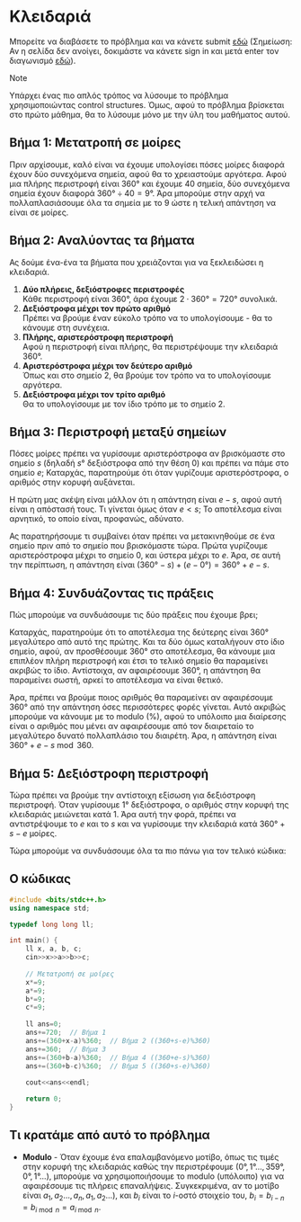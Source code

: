 # Κλειδαριά
Μπορείτε να διαβάσετε το πρόβλημα και να κάνετε submit [εδώ](https://www.hackerrank.com/contests/basic-programming/challenges/challenge-101) (Σημείωση: Αν η σελίδα δεν ανοίγει, δοκιμάστε να κάνετε sign in και μετά enter τον διαγωνισμό [εδώ](https://www.hackerrank.com/basic-programming)).

> [!NOTE]
> Υπάρχει ένας πιο απλός τρόπος να λύσουμε το πρόβλημα χρησιμοποιώντας control structures. Όμως, αφού το πρόβλημα βρίσκεται στο πρώτο μάθημα, θα το λύσουμε μόνο με την ύλη του μαθήματος αυτού.

## Βήμα 1: Μετατροπή σε μοίρες
Πριν αρχίσουμε, καλό είναι να έχουμε υπολογίσει πόσες μοίρες διαφορά έχουν δύο συνεχόμενα σημεία, αφού θα το χρειαστούμε αργότερα. Αφού μια πλήρης περιστροφή είναι $360°$ και έχουμε $40$ σημεία, δύο συνεχόμενα σημεία έχουν διαφορά $360°\div40=9°$. Άρα μπορούμε στην αρχή να πολλαπλασιάσουμε όλα τα σημεία με το $9$ ώστε η τελική απάντηση να είναι σε μοίρες.

## Βήμα 2: Αναλύοντας τα βήματα
Ας δούμε ένα-ένα τα βήματα που χρειάζονται για να ξεκλειδώσει η κλειδαριά.
1. **Δύο πλήρεις, δεξιόστροφες περιστροφές**\
   Κάθε περιστροφή είναι $360°$, άρα έχουμε $2\cdot360°=720°$ συνολικά.
2. **Δεξιόστροφα μέχρι τον πρώτο αριθμό**\
   Πρέπει να βρούμε έναν εύκολο τρόπο να το υπολογίσουμε - θα το κάνουμε στη συνέχεια.
4. **Πλήρης, αριστερόστροφη περιστροφή**\
   Αφού η περιστροφή είναι πλήρης, θα περιστρέψουμε την κλειδαριά $360°$.
5. **Αριστερόστροφα μέχρι τον δεύτερο αριθμό**\
   Όπως και στο σημείο 2, θα βρούμε τον τρόπο να το υπολογίσουμε αργότερα.
6. **Δεξιόστροφα μέχρι τον τρίτο αριθμό**\
   Θα το υπολογίσουμε με τον ίδιο τρόπο με το σημείο 2.

## Βήμα 3: Περιστροφή μεταξύ σημείων
Πόσες μοίρες πρέπει να γυρίσουμε αριστερόστροφα αν βρισκόμαστε στο σημείο $s$ (δηλαδή $s°$ δεξιόστροφα από την θέση $0$) και πρέπει να πάμε στο σημείο $e$; Καταρχάς, παρατηρούμε ότι όταν γυρίζουμε αριστερόστροφα, ο αριθμός στην κορυφή αυξάνεται. 

Η πρώτη μας σκέψη είναι μάλλον ότι η απάντηση είναι $e-s$, αφού αυτή είναι η απόστασή τους. Τι γίνεται όμως όταν $e<s$; Το αποτέλεσμα είναι αρνητικό, το οποίο είναι, προφανώς, αδύνατο.

Ας παρατηρήσουμε τι συμβαίνει όταν πρέπει να μετακινηθούμε σε ένα σημείο πριν από το σημείο που βρισκόμαστε τώρα. Πρώτα γυρίζουμε αριστερόστροφα μέχρι το σημείο 0, και ύστερα μέχρι το $e$. Άρα, σε αυτή την περίπτωση, η απάντηση είναι $(360°-s)+(e-0°)=360°+e-s$.

## Βήμα 4: Συνδυάζοντας τις πράξεις
Πώς μπορούμε να συνδυάσουμε τις δύο πράξεις που έχουμε βρει;

Καταρχάς, παρατηρούμε ότι το αποτέλεσμα της δεύτερης είναι $360°$ μεγαλύτερο από αυτό της πρώτης. Και τα δύο όμως καταλήγουν στο ίδιο σημείο, αφού, αν προσθέσουμε $360°$ στο αποτέλεσμα, θα κάνουμε μια επιπλέον πλήρη περιστροφή και έτσι το τελικό σημείο θα παραμείνει ακριβώς το ίδιο. Αντίστοιχα, αν αφαιρέσουμε $360°$, η απάντηση θα παραμείνει σωστή, αρκεί το αποτέλεσμα να είναι θετικό.

Άρα, πρέπει να βρούμε ποιος αριθμός θα παραμείνει αν αφαιρέσουμε $360°$ από την απάντηση όσες περισσότερες φορές γίνεται. Αυτό ακριβώς μπορούμε να κάνουμε με το modulo (%), αφού το υπόλοιπο μια διαίρεσης είναι ο αριθμός που μένει αν αφαιρέσουμε από τον διαιρεταίο το μεγαλύτερο δυνατό πολλαπλάσιο του διαιρέτη. Άρα, η απάντηση είναι $360°+e-s\bmod360$.

## Βήμα 5: Δεξιόστροφη περιστροφή
Τώρα πρέπει να βρούμε την αντίστοιχη εξίσωση για δεξιόστροφη περιστροφή. Όταν γυρίσουμε $1°$ δεξιόστροφα, ο αριθμός στην κορυφή της κλειδαριάς μειώνεται κατά $1$. Άρα αυτή την φορά, πρέπει να αντιστρέψουμε το $e$ και το $s$ και να γυρίσουμε την κλειδαριά κατά $360°+s-e$ μοίρες.

Τώρα μπορούμε να συνδυάσουμε όλα τα πιο πάνω για τον τελικό κώδικα:

## Ο κώδικας
```cpp
#include <bits/stdc++.h>
using namespace std;

typedef long long ll;

int main() {
    ll x, a, b, c;
    cin>>x>>a>>b>>c;
    
    // Μετατροπή σε μοίρες
    x*=9;
    a*=9;
    b*=9;
    c*=9;
    
    ll ans=0;
    ans+=720;  // Βήμα 1
    ans+=(360+x-a)%360;  // Βήμα 2 ((360+s-e)%360)
    ans+=360;  // Βήμα 3
    ans+=(360+b-a)%360;  // Βήμα 4 ((360+e-s)%360)
    ans+=(360+b-c)%360;  // Βήμα 5 ((360+s-e)%360)
    
    cout<<ans<<endl;

    return 0;
}
```

## Τι κρατάμε από αυτό το πρόβλημα
- **Modulo** - Όταν έχουμε ένα επαλαμβανόμενο μοτίβο, όπως τις τιμές στην κορυφή της κλειδαριάς καθώς την περιστρέφουμε ($0°,1°\dots,359°,0°,1°\dots$), μπορούμε να χρησιμοποιήσουμε το modulo (υπόλοιπο) για να αφαιρέσουμε τις πλήρεις επαναλήψεις. Συγκεκριμένα, αν το μοτίβο είναι $a_1,a_2\dots,a_n,a_1,a_2\dots$), και $b_i$ είναι το $i$-οστό στοιχείο του, $b_i=b_{i-n}=b_{i\bmod n}=a_{i\bmod n}$.
